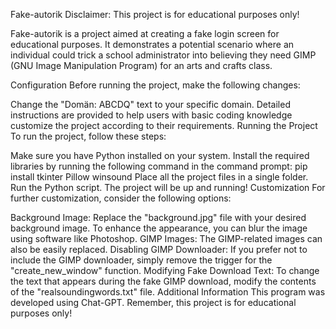 Fake-autorik
Disclaimer: This project is for educational purposes only!

Fake-autorik is a project aimed at creating a fake login screen for educational purposes. It demonstrates a potential scenario where an individual could trick a school administrator into believing they need GIMP (GNU Image Manipulation Program) for an arts and crafts class.

Configuration
Before running the project, make the following changes:

Change the "Domän: ABCDQ" text to your specific domain.
Detailed instructions are provided to help users with basic coding knowledge customize the project according to their requirements.
Running the Project
To run the project, follow these steps:

Make sure you have Python installed on your system.
Install the required libraries by running the following command in the command prompt: pip install tkinter Pillow winsound
Place all the project files in a single folder.
Run the Python script.
The project will be up and running!
Customization
For further customization, consider the following options:

Background Image: Replace the "background.jpg" file with your desired background image. To enhance the appearance, you can blur the image using software like Photoshop.
GIMP Images: The GIMP-related images can also be easily replaced.
Disabling GIMP Downloader: If you prefer not to include the GIMP downloader, simply remove the trigger for the "create_new_window" function.
Modifying Fake Download Text: To change the text that appears during the fake GIMP download, modify the contents of the "realsoundingwords.txt" file.
Additional Information
This program was developed using Chat-GPT.
Remember, this project is for educational purposes only!
